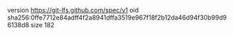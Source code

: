 version https://git-lfs.github.com/spec/v1
oid sha256:0ffe7712e84adff4f2a8941dffa3519e967f18f2b12da46d94f30b99d96138d8
size 182
